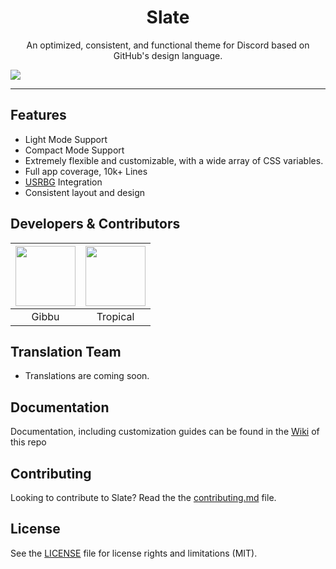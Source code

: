 <h1 align="center">Slate</h1>
<p align="center">An optimized, consistent, and functional theme for Discord based on GitHub's design language.</p>

![](https://i.imgur.com/GEcQZhN.png)

---

## Features
* Light Mode Support
* Compact Mode Support
* Extremely flexible and customizable, with a wide array of CSS variables.
* Full app coverage, 10k+ Lines
* [USRBG](http://github.com/discord-Custom-Covers/usrbg/) Integration
* Consistent layout and design

## Developers & Contributors

| <a href="https://github.com/Gibbu" target="_blank"> <img src="https://avatars3.githubusercontent.com/u/20338746?s=460&u=d9ebab4f6f0f5221390bca1eaf8f191acd275afe&v=4" alt="" width="96px" height="96px"> </a> | <a href="https://github.com/Tropix126" target="_blank"> <img src="https://avatars1.githubusercontent.com/u/42101043?s=460&u=f44f07cf7122e1ba61a9e9e8ca83d133c741d011&v=4" alt="" width="96px" height="96px"> </a> |
|:-:|:-:|
| Gibbu | Tropical |

## Translation Team

* Translations are coming soon.

## Documentation

Documentation, including customization guides can be found in the [Wiki](https://github.com/DiscordStyles/Slate/wiki) of this repo

## Contributing

Looking to contribute to Slate? Read the the [contributing.md](https://github.com/DiscordStyles/Slate/blob/master/CONTRIBUTING.md) file.

## License

See the [LICENSE](https://github.com/DiscordStyles/Slate/blob/master/LICENSE.md) file for license rights and limitations (MIT).
